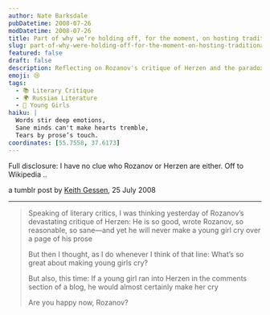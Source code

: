 ```yaml
---
author: Nate Barksdale
pubDatetime: 2008-07-26
modDatetime: 2008-07-26
title: Part of why we’re holding off, for the moment, on hosting traditional comments on this site
slug: part-of-why-were-holding-off-for-the-moment-on-hosting-traditional-comments-on-this-site
featured: false
draft: false
description: Reflecting on Rozanov's critique of Herzen and the paradox of emotional impact in literature.
emoji: 😢
tags:
  - 📚 Literary Critique
  - 🌍 Russian Literature
  - 👧 Young Girls
haiku: |
  Words stir deep emotions,  
  Sane minds can't make hearts tremble,  
  Tears by prose’s touch.
coordinates: [55.7558, 37.6173]
---
```


Full disclosure: I have no clue who Rozanov or Herzen are either. Off to Wikipedia ..

a tumblr post by [Keith Gessen](http://keithgessen.tumblr.com/post/43521561/young-girls-crying), 25 July 2008

---

> Speaking of literary critics, I was thinking yesterday of Rozanov’s devastating critique of Herzen: He is so good, wrote Rozanov, so reasonable, so sane—and yet he will never make a young girl cry over a page of his prose
>
> But then I thought, as I do whenever I think of that line: What’s so great about making young girls cry?
>
> But also, this time: If a young girl ran into Herzen in the comments section of a blog, he would almost certainly make her cry
>
> Are you happy now, Rozanov?
